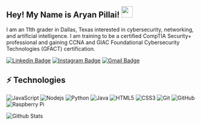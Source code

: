 ## Hey! My Name is Aryan Pillai! <img src="https://raw.githubusercontent.com/aemmadi/aemmadi/master/wave.gif" width="30">

I am an 11th grader in Dallas, Texas interested in cybersecurity, networking, and artificial intelligence. I am training to be a certified CompTIA Security+ professional and gaining CCNA and GIAC Foundational Cybersecurity Technologies (GFACT) certification.

[![Linkedin Badge](https://img.shields.io/badge/-apillai2701-blue?style=flat-square&logo=Linkedin&logoColor=white&link=https://www.linkedin.com/in/apillai2701/)](https://www.linkedin.com/in/apillai2701/)
[![Instagram Badge](https://img.shields.io/badge/-apillai2701-purple?style=flat-square&logo=instagram&logoColor=white&link=https://www.instagram.com/apillai2701//)](https://www.instagram.com/apillai2701/)
[![Gmail Badge](https://img.shields.io/badge/-aryanpillai2701@gmail.com-c14438?style=flat-square&logo=Gmail&logoColor=white&link=mailto:aryanpillai2701@gmail.com)](mailto:aryanpillai2701@gmail.com)

## ⚡ Technologies

![JavaScript](https://img.shields.io/badge/-JavaScript-black?style=flat-square&logo=javascript)
![Nodejs](https://img.shields.io/badge/-Nodejs-black?style=flat-square&logo=Node.js)
![Python](https://img.shields.io/badge/-Python-black?style=flat-square&logo=Python)
![Java](https://img.shields.io/badge/-java-E34A86?style=flat-square&logo=java)
![HTML5](https://img.shields.io/badge/-HTML5-E34F26?style=flat-square&logo=html5&logoColor=white)
![CSS3](https://img.shields.io/badge/-CSS3-1572B6?style=flat-square&logo=css3)
![Git](https://img.shields.io/badge/-Git-black?style=flat-square&logo=git)
![GitHub](https://img.shields.io/badge/-GitHub-181717?style=flat-square&logo=github)
![Raspberry Pi](https://img.shields.io/badge/-Raspberry%20Pi-C51A4A?style=flat-square&logo=Raspberry-Pi)

![Github Stats](https://github-readme-stats.vercel.app/api?username=AryanPillai2007&count_private=true&show_icons=true&include_all_commits=true)
